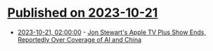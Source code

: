 # [Published on 2023-10-21](index.md)

* [2023-10-21, 02:00:00](https://entertainment.slashdot.org/story/23/10/20/2211255/jon-stewarts-apple-tv-plus-show-ends-reportedly-over-coverage-of-ai-and-china?utm_source=rss1.0mainlinkanon&utm_medium=feed) - [Jon Stewart's Apple TV Plus Show Ends, Reportedly Over Coverage of AI and China](https://entertainment.slashdot.org/story/23/10/20/2211255/jon-stewarts-apple-tv-plus-show-ends-reportedly-over-coverage-of-ai-and-china?utm_source=rss1.0mainlinkanon&utm_medium=feed)
